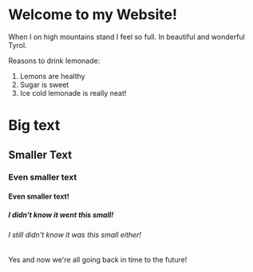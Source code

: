# Welcome to my Website!

When I on high mountains stand I feel so full. In beautiful and wonderful Tyrol.

Reasons to drink lemonade:

1. Lemons are healthy
2. Sugar is sweet
3. Ice cold lemonade is really neat!

# Big text
## Smaller Text
### Even smaller text
#### Even smaller text!
##### I didn't know it went this small!
###### I still didn't know it was this small either!

Yes and now we're all going back in time to the future!
